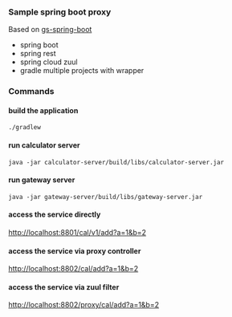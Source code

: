 ### Sample spring boot proxy
Based on [gs-spring-boot](https://github.com/spring-guides/gs-spring-boot/tree/master/complete)
* spring boot
* spring rest
* spring cloud zuul
* gradle multiple projects with wrapper


### Commands

#### build the application
```
./gradlew
```

#### run calculator server
```
java -jar calculator-server/build/libs/calculator-server.jar
```

#### run gateway server
```
java -jar gateway-server/build/libs/gateway-server.jar
```

#### access the service directly
[http://localhost:8801/cal/v1/add?a=1&b=2](http://localhost:8801/cal/v1/add?a=1&b=2)

#### access the service via proxy controller
[http://localhost:8802/cal/add?a=1&b=2](http://localhost:8802/cal/add?a=1&b=2)


#### access the service via zuul filter
[http://localhost:8802/proxy/cal/add?a=1&b=2](http://localhost:8802/proxy/cal/add?a=1&b=2)
